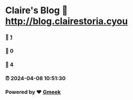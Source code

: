 # Claire's Blog :link: http://blog.clairestoria.cyou 
### :page_facing_up: [1](http://blog.clairestoria.cyou/tag.html) 
### :speech_balloon: 0 
### :hibiscus: 4 
### :alarm_clock: 2024-04-08 10:51:30 
### Powered by :heart: [Gmeek](https://github.com/Meekdai/Gmeek)

